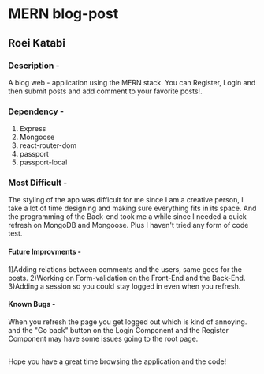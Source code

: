 # MERN blog-post

## Roei Katabi

### Description -
A blog web - application using the MERN stack. 
You can Register, Login and then submit posts and add comment to your favorite posts!.

### Dependency - 
1) Express
2) Mongoose
3) react-router-dom
4) passport
5) passport-local

### Most Difficult - 
The styling of the app was difficult for me since I am a creative person, I take a lot of time designing and making sure everything fits in its space.
And the programming of the Back-end took me a while since I needed a quick refresh on MongoDB and Mongoose.
Plus I haven't tried any form of code test.

#### Future Improvments - 
1)Adding relations between comments and the users, same goes for the posts.
2)Working on Form-validation on the Front-End and the Back-End.
3)Adding a session so you could stay logged in even when you refresh.

#### Known Bugs - 
When you refresh the page you get logged out which is kind of annoying.
and the "Go back" button on the Login Component and the Register Component may have some issues going to the root page.

##
Hope you have a great time browsing the application and the code!
